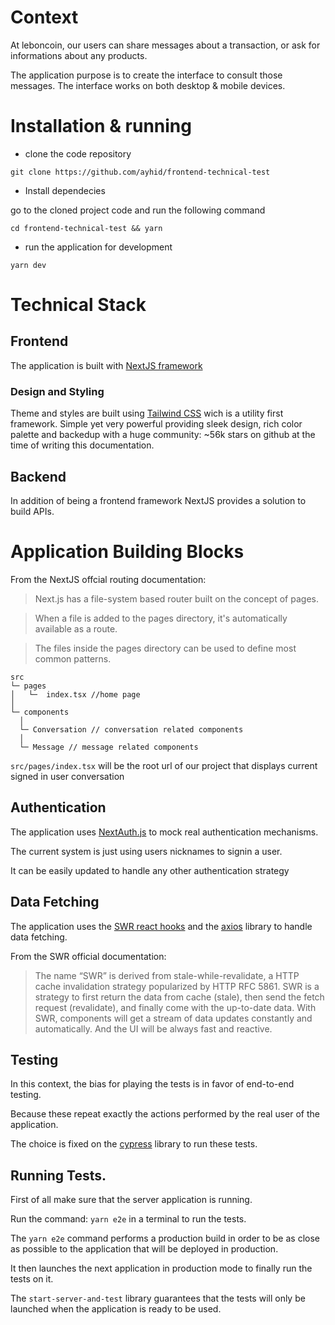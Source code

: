 # Context

At leboncoin, our users can share messages about a transaction, or ask for informations about any products.

The application purpose is to create the interface to consult those messages.
The interface works on both desktop & mobile devices.

# Installation & running

- clone the code repository

`git clone https://github.com/ayhid/frontend-technical-test`

- Install dependecies

go to the cloned project code and run the following command

`cd frontend-technical-test && yarn`

- run the application for development

`yarn dev`


# Technical Stack

## Frontend

The application is built with [NextJS framework](https://nextjs.org/)

### Design and Styling

Theme and styles are built using [Tailwind CSS](https://github.com/tailwindlabs/tailwindcss) wich is a utility first framework. Simple yet very powerful providing sleek design, rich color palette and backedup with a huge community: ~56k stars on github at the time of writing this documentation.


## Backend 
In addition of being a frontend framework NextJS provides a solution to build APIs.




# Application Building Blocks

From the NextJS offcial routing documentation: 

> Next.js has a file-system based router built on the concept of pages.

>When a file is added to the pages directory, it's automatically available as a route.

>The files inside the pages directory can be used to define most common patterns.

```
src  
└─ pages
│   └─  index.tsx //home page
│  
└─ components
  │   
  └─ Conversation // conversation related components
  │     
  └─ Message // message related components
```

`src/pages/index.tsx` will be the root url of our project that displays current signed in user conversation

## Authentication

The application uses [NextAuth.js](https://next-auth.js.org/) to mock real authentication mechanisms.

The current system is just using users nicknames to signin a user.

It can be easily updated to handle any other authentication strategy 

## Data Fetching

The application uses the [SWR react hooks](https://swr.vercel.app/) and the [axios](https://axios-http.com/) library to handle data fetching.

From the SWR official documentation:

> The name “SWR” is derived from stale-while-revalidate, a HTTP cache invalidation strategy popularized by HTTP RFC 5861. SWR is a strategy to first return the data from cache (stale), then send the fetch request (revalidate), and finally come with the up-to-date data.
> With SWR, components will get a stream of data updates constantly and automatically.
> And the UI will be always fast and reactive.

## Testing

In this context, the bias for playing the tests is in favor of end-to-end testing.

Because these repeat exactly the actions performed by the real user of the application.

The choice is fixed on the [cypress](https://www.cypress.io/) library to run these tests.

## Running Tests.

First of all make sure that the server application is running.

Run the command: `yarn e2e` in a terminal to run the tests.

The `yarn e2e` command performs a production build in order to be as close as possible to the application that will be deployed in production.

It then launches the next application in production mode to finally run the tests on it.

The `start-server-and-test` library guarantees that the tests will only be launched when the application is ready to be used.


